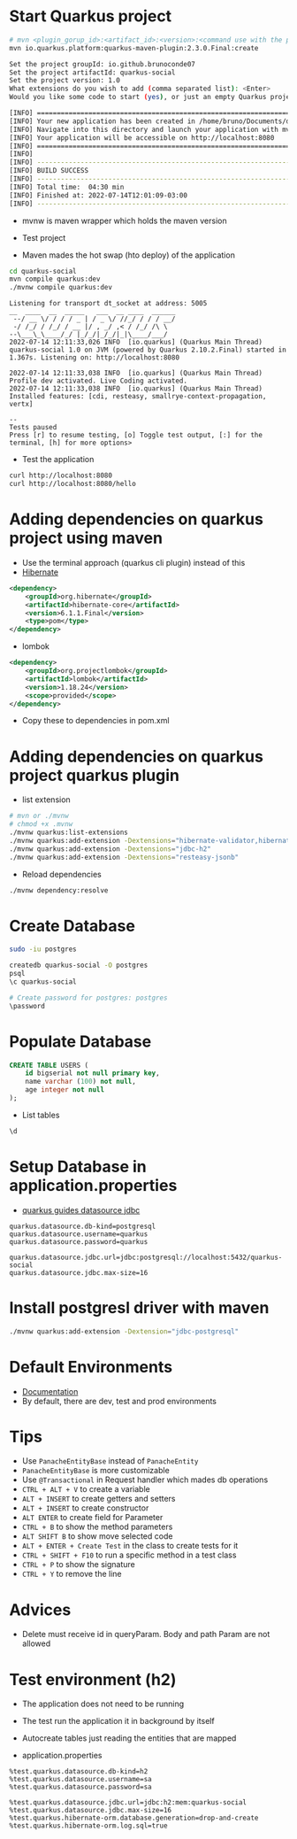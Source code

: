 # Start Quarkus project

```bash
# mvn <plugin_gorup_id>:<artifact_id>:<version>:<command use with the plugin>
mvn io.quarkus.platform:quarkus-maven-plugin:2.3.0.Final:create
```

```bash
Set the project groupId: io.github.brunoconde07
Set the project artifactId: quarkus-social
Set the project version: 1.0
What extensions do you wish to add (comma separated list): <Enter>
Would you like some code to start (yes), or just an empty Quarkus project (no): yes
```

```bash
[INFO] ========================================================================================
[INFO] Your new application has been created in /home/bruno/Documents/dev/learning-quarkus/social/quarkus-social
[INFO] Navigate into this directory and launch your application with mvn quarkus:dev
[INFO] Your application will be accessible on http://localhost:8080
[INFO] ========================================================================================
[INFO] 
[INFO] ------------------------------------------------------------------------
[INFO] BUILD SUCCESS
[INFO] ------------------------------------------------------------------------
[INFO] Total time:  04:30 min
[INFO] Finished at: 2022-07-14T12:01:09-03:00
[INFO] ------------------------------------------------------------------------
```

- mvnw is maven wrapper which holds the maven version

- Test project
- Maven mades the hot swap (hto deploy) of the application
```bash
cd quarkus-social
mvn compile quarkus:dev
./mvnw compile quarkus:dev
```

```console
Listening for transport dt_socket at address: 5005
__  ____  __  _____   ___  __ ____  ______                                                                                                                                                 
 --/ __ \/ / / / _ | / _ \/ //_/ / / / __/                                                                                                                                                 
 -/ /_/ / /_/ / __ |/ , _/ ,< / /_/ /\ \                                                                                                                                                   
--\___\_\____/_/ |_/_/|_/_/|_|\____/___/                                                        
2022-07-14 12:11:33,026 INFO  [io.quarkus] (Quarkus Main Thread) quarkus-social 1.0 on JVM (powered by Quarkus 2.10.2.Final) started in 1.367s. Listening on: http://localhost:8080

2022-07-14 12:11:33,038 INFO  [io.quarkus] (Quarkus Main Thread) Profile dev activated. Live Coding activated.
2022-07-14 12:11:33,038 INFO  [io.quarkus] (Quarkus Main Thread) Installed features: [cdi, resteasy, smallrye-context-propagation, vertx]                                                  
                                                                                                                                                                                           
--                                                                                                                                                                                         
Tests paused                                                                                    
Press [r] to resume testing, [o] Toggle test output, [:] for the terminal, [h] for more options>
```

- Test the application

```bash
curl http://localhost:8080
curl http://localhost:8080/hello
```

# Adding dependencies on quarkus project using maven

- Use the terminal approach (quarkus cli plugin) instead of this
- <a href="https://mvnrepository.com/artifact/org.hibernate/hibernate-core/6.1.1.Final">Hibernate</a>
```xml
<dependency>
    <groupId>org.hibernate</groupId>
    <artifactId>hibernate-core</artifactId>
    <version>6.1.1.Final</version>
    <type>pom</type>
</dependency>
```

- lombok
```xml
<dependency>
    <groupId>org.projectlombok</groupId>
    <artifactId>lombok</artifactId>
    <version>1.18.24</version>
    <scope>provided</scope>
</dependency>
```

- Copy these to dependencies in pom.xml

# Adding dependencies on quarkus project quarkus plugin

- list extension

```bash
# mvn or ./mvnw
# chmod +x .mvnw
./mvnw quarkus:list-extensions
./mvnw quarkus:add-extension -Dextensions="hibernate-validator,hibernate-orm,hibernate-orm-panache"
./mvnw quarkus:add-extension -Dextensions="jdbc-h2"
./mvnw quarkus:add-extension -Dextensions="resteasy-jsonb"
```

- Reload dependencies
```bash
./mvnw dependency:resolve
```

# Create Database

```bash
sudo -iu postgres

createdb quarkus-social -O postgres
psql
\c quarkus-social

# Create password for postgres: postgres
\password
```

# Populate Database

```sql
CREATE TABLE USERS (
    id bigserial not null primary key,
    name varchar (100) not null,
    age integer not null
);
```
- List tables

```bash
\d
```

# Setup Database in application.properties

- <a href="https://quarkus.io/guides/datasource">quarkus guides datasource jdbc</a>

```
quarkus.datasource.db-kind=postgresql 
quarkus.datasource.username=quarkus
quarkus.datasource.password=quarkus

quarkus.datasource.jdbc.url=jdbc:postgresql://localhost:5432/quarkus-social
quarkus.datasource.jdbc.max-size=16
```

# Install postgresl driver with maven

```bash
./mvnw quarkus:add-extension -Dextension="jdbc-postgresql"
```

# Default Environments

- <a href="https://quarkus.io/guides/config-reference#default-profiles">Documentation</a>
- By default, there are dev, test and prod environments

# Tips

- Use <code>PanacheEntityBase</code> instead of <code>PanacheEntity</code>
- <code>PanacheEntityBase</code> is more customizable
- Use <code>@Transactional</code> in Request handler which mades db operations
- <code>CTRL + ALT + V</code> to create a variable
- <code>ALT + INSERT</code> to create getters and setters
- <code>ALT + INSERT</code> to create constructor
- <code>ALT ENTER</code> to create field for Parameter
- <code>CTRL + B</code> to show the method parameters
- <code>ALT SHIFT B</code> to show move selected code
- <code>ALT + ENTER + Create Test</code> in the class to create tests for it
- <code>CTRL + SHIFT + F10</code> to run a specific method in a test class
- <code>CTRL + P</code> to show the signature
- <code>CTRL + Y</code> to remove the line

# Advices

- Delete must receive id in queryParam. Body and path Param are not allowed

# Test environment (h2)

- The application does not need to be running

- The test run the application it in background by itself

- Autocreate tables just reading the entities that are mapped

- application.properties

```.properties
%test.quarkus.datasource.db-kind=h2
%test.quarkus.datasource.username=sa
%test.quarkus.datasource.password=sa

%test.quarkus.datasource.jdbc.url=jdbc:h2:mem:quarkus-social
%test.quarkus.datasource.jdbc.max-size=16
%test.quarkus.hibernate-orm.database.generation=drop-and-create
%test.quarkus.hibernate-orm.log.sql=true
```